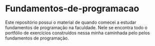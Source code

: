 # Fundamentos-de-programacao
Este repositório possui o material de quando comecei a estudar fundamentos de programação na faculdade. Nele se encontra todo o portfólio de exercícios construídos nessa minha caminhada pelo pelos fundamentos de programação.
